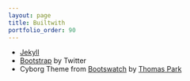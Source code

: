 ```yaml
---
layout: page
title: Builtwith
portfolio_order: 90
---
```


- [Jekyll](http://jekyllrb.com/)
- [Bootstrap](http://getbootstrap.com) by Twitter
- Cyborg Theme from [Bootswatch](http://bootswatch.com/) by [Thomas Park](http://thomaspark.co/)

